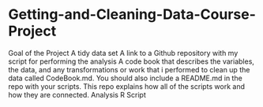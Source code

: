 # Getting-and-Cleaning-Data-Course-Project
Goal of the Project
A tidy data set
A link to a Github repository with my script for performing the analysis
A code book that describes the variables, the data, and any transformations or work that i performed to clean up the data called CodeBook.md. You should also include a README.md in the repo with your scripts. This repo explains how all of the scripts work and how they are connected.
Analysis R Script
